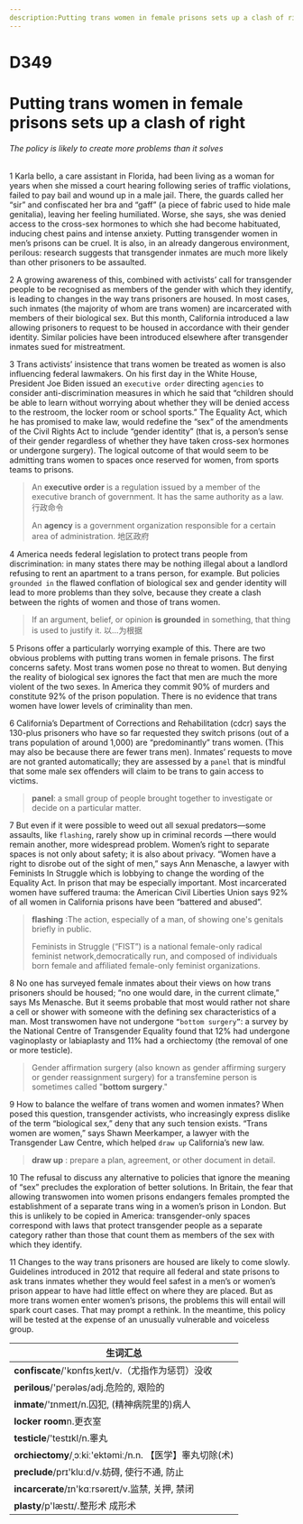 ```yaml
---
description:Putting trans women in female prisons sets up a clash of right
---
```




# D349 

# Putting trans women in female prisons sets up a clash of right

###### The policy is likely to create more problems than it solves

1 Karla bello, a care assistant in Florida, had been living as a woman for years when she missed a court hearing following series of traffic violations, failed to pay bail and wound up in a male jail. There, the guards called her “sir” and confiscated her bra and “gaff” (a piece of fabric used to hide male genitalia), leaving her feeling humiliated. Worse, she says, she was denied access to the cross-sex hormones to which she had become habituated, inducing chest pains and intense anxiety. Putting transgender women in men’s prisons can be cruel. It is also, in an already dangerous environment, perilous: research suggests that transgender inmates are much more likely than other prisoners to be assaulted.

2 A growing awareness of this, combined with activists’ call for transgender people to be recognised as members of the gender with which they identify, is leading to changes in the way trans prisoners are housed. In most cases, such inmates (the majority of whom are trans women) are incarcerated with members of their biological sex. But this month, California introduced a law allowing prisoners to request to be housed in accordance with their gender identity. Similar policies have been introduced elsewhere after transgender inmates sued for mistreatment.

3 Trans activists’ insistence that trans women be treated as women is also influencing federal lawmakers. On his first day in the White House, President Joe Biden issued an `executive order` directing `agencies` to consider anti-discrimination measures in which he said that “children should be able to learn without worrying about whether they will be denied access to the restroom, the locker room or school sports.” The Equality Act, which he has promised to make law, would redefine the “sex” of the amendments of the Civil Rights Act to include “gender identity” (that is, a person’s sense of their gender regardless of whether they have taken cross-sex hormones or undergone surgery). The logical outcome of that would seem to be admitting trans women to spaces once reserved for women, from sports teams to prisons.

> An **executive order** is a regulation issued by a member of the executive branch of government. It has the same authority as a law. 行政命令
>
> An **agency** is a government organization responsible for a certain area of administration. 地区政府

4 America needs federal legislation to protect trans people from discrimination: in many states there may be nothing illegal about a landlord refusing to rent an apartment to a trans person, for example. But policies `grounded in` the flawed conflation of biological sex and gender identity will lead to more problems than they solve, because they create a clash between the rights of women and those of trans women.

> If an argument, belief, or opinion **is grounded** in something, that thing is used to justify it. 以…为根据
>

5 Prisons offer a particularly worrying example of this. There are two obvious problems with putting trans women in female prisons. The first concerns safety. Most trans women pose no threat to women. But denying the reality of biological sex ignores the fact that men are much the more violent of the two sexes. In America they commit 90% of murders and constitute 92% of the prison population. There is no evidence that trans women have lower levels of criminality than men.

6 California’s Department of Corrections and Rehabilitation (cdcr) says the 130-plus prisoners who have so far requested they switch prisons (out of a trans population of around 1,000) are “predominantly” trans women. (This may also be because there are fewer trans men). Inmates’ requests to move are not granted automatically; they are assessed by a `panel` that is mindful that some male sex offenders will claim to be trans to gain access to victims.

> **panel**: a small group of people brought together to investigate or decide on a particular matter.

7 But even if it were possible to weed out all sexual predators—some assaults, like `flashing`, rarely show up in criminal records —there would remain another, more widespread problem. Women’s right to separate spaces is not only about safety; it is also about privacy. “Women have a right to disrobe out of the sight of men,” says Ann Menasche, a lawyer with Feminists In Struggle which is lobbying to change the wording of the Equality Act. In prison that may be especially important. Most incarcerated women have suffered trauma: the American Civil Liberties Union says 92% of all women in California prisons have been “battered and abused”.

> **flashing** :The action, especially of a man, of showing one's genitals briefly in public.
>
> Feminists in Struggle (“FIST”) is a national female-only radical feminist network,democratically run, and composed of individuals born female and affiliated female-only feminist organizations.
>

8 No one has surveyed female inmates about their views on how trans prisoners should be housed; “no one would dare, in the current climate,” says Ms Menasche. But it seems probable that most would rather not share a cell or shower with someone with the defining sex characteristics of a man. Most transwomen have not undergone `“bottom surgery”`: a survey by the National Centre of Transgender Equality found that 12% had undergone vaginoplasty or labiaplasty and 11% had a orchiectomy (the removal of one or more testicle).

> Gender affirmation surgery (also known as gender affirming surgery or gender reassignment surgery) for a transfemine person is sometimes called "**bottom surgery**." 

9 How to balance the welfare of trans women and women inmates? When posed this question, transgender activists, who increasingly express dislike of the term “biological sex,” deny that any such tension exists. “Trans women are women,” says Shawn Meerkamper, a lawyer with the Transgender Law Centre, which helped `draw up` California’s new law.

> **draw up** : prepare a plan, agreement, or other document in detail.

10 The refusal to discuss any alternative to policies that ignore the meaning of “sex” precludes the exploration of better solutions. In Britain, the fear that allowing transwomen into women prisons endangers females prompted the establishment of a separate trans wing in a women’s prison in London. But this is unlikely to be copied in America: transgender-only spaces correspond with laws that protect transgender people as a separate category rather than those that count them as members of the sex with which they identify.

11 Changes to the way trans prisoners are housed are likely to come slowly. Guidelines introduced in 2012 that require all federal and state prisons to ask trans inmates whether they would feel safest in a men’s or women’s prison appear to have had little effect on where they are placed. But as more trans women enter women’s prisons, the problems this will entail will spark court cases. That may prompt a rethink. In the meantime, this policy will be tested at the expense of an unusually vulnerable and voiceless group.

| 生词汇总                                                 |
| -------------------------------------------------------- |
| **confiscate**/'kɒnfɪsˌkeɪt/v.（尤指作为惩罚）没收       |
| **perilous**/'perələs/adj.危险的, 艰险的                 |
| **inmate**/'ɪnmeɪt/n.囚犯, (精神病院里的)病人            |
| **locker room**n.更衣室                                  |
| **testicle**/'testɪkl/n.睾丸                             |
| **orchiectomy**/ˌɔːkiː'ektəmiː/n.n. 【医学】睾丸切除(术) |
| **preclude**/prɪ'kluːd/v.妨碍, 使行不通, 防止            |
| **incarcerate**/ɪn'kɑːrsəreɪt/v.监禁, 关押, 禁闭         |
| **plasty**/p'læstɪ/.整形术 成形术                        |





